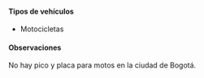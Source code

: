 #### Tipos de vehículos

- Motocicletas

#### Observaciones

No hay pico y placa para motos en la ciudad de Bogotá.
